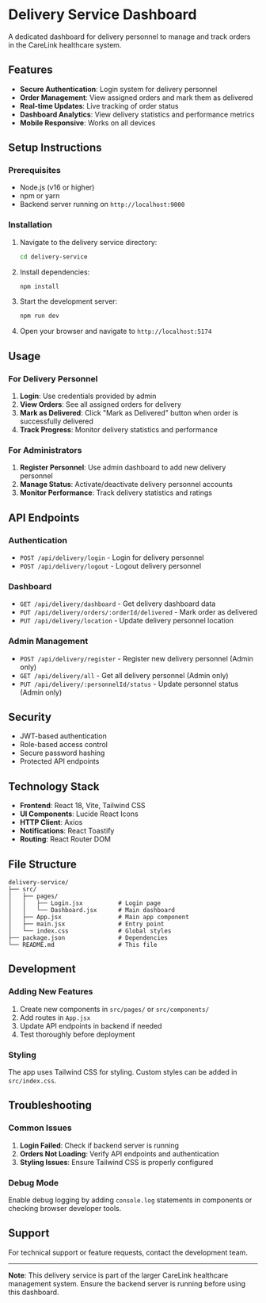 # Delivery Service Dashboard

A dedicated dashboard for delivery personnel to manage and track orders in the CareLink healthcare system.

## Features

- **Secure Authentication**: Login system for delivery personnel
- **Order Management**: View assigned orders and mark them as delivered
- **Real-time Updates**: Live tracking of order status
- **Dashboard Analytics**: View delivery statistics and performance metrics
- **Mobile Responsive**: Works on all devices

## Setup Instructions

### Prerequisites

- Node.js (v16 or higher)
- npm or yarn
- Backend server running on `http://localhost:9000`

### Installation

1. Navigate to the delivery service directory:
   ```bash
   cd delivery-service
   ```

2. Install dependencies:
   ```bash
   npm install
   ```

3. Start the development server:
   ```bash
   npm run dev
   ```

4. Open your browser and navigate to `http://localhost:5174`

## Usage

### For Delivery Personnel

1. **Login**: Use credentials provided by admin
2. **View Orders**: See all assigned orders for delivery
3. **Mark as Delivered**: Click "Mark as Delivered" button when order is successfully delivered
4. **Track Progress**: Monitor delivery statistics and performance

### For Administrators

1. **Register Personnel**: Use admin dashboard to add new delivery personnel
2. **Manage Status**: Activate/deactivate delivery personnel accounts
3. **Monitor Performance**: Track delivery statistics and ratings

## API Endpoints

### Authentication
- `POST /api/delivery/login` - Login for delivery personnel
- `POST /api/delivery/logout` - Logout delivery personnel

### Dashboard
- `GET /api/delivery/dashboard` - Get delivery dashboard data
- `PUT /api/delivery/orders/:orderId/delivered` - Mark order as delivered
- `PUT /api/delivery/location` - Update delivery personnel location

### Admin Management
- `POST /api/delivery/register` - Register new delivery personnel (Admin only)
- `GET /api/delivery/all` - Get all delivery personnel (Admin only)
- `PUT /api/delivery/:personnelId/status` - Update personnel status (Admin only)

## Security

- JWT-based authentication
- Role-based access control
- Secure password hashing
- Protected API endpoints

## Technology Stack

- **Frontend**: React 18, Vite, Tailwind CSS
- **UI Components**: Lucide React Icons
- **HTTP Client**: Axios
- **Notifications**: React Toastify
- **Routing**: React Router DOM

## File Structure

```
delivery-service/
├── src/
│   ├── pages/
│   │   ├── Login.jsx          # Login page
│   │   └── Dashboard.jsx      # Main dashboard
│   ├── App.jsx                # Main app component
│   ├── main.jsx               # Entry point
│   └── index.css              # Global styles
├── package.json               # Dependencies
└── README.md                  # This file
```

## Development

### Adding New Features

1. Create new components in `src/pages/` or `src/components/`
2. Add routes in `App.jsx`
3. Update API endpoints in backend if needed
4. Test thoroughly before deployment

### Styling

The app uses Tailwind CSS for styling. Custom styles can be added in `src/index.css`.

## Troubleshooting

### Common Issues

1. **Login Failed**: Check if backend server is running
2. **Orders Not Loading**: Verify API endpoints and authentication
3. **Styling Issues**: Ensure Tailwind CSS is properly configured

### Debug Mode

Enable debug logging by adding `console.log` statements in components or checking browser developer tools.

## Support

For technical support or feature requests, contact the development team.

---

**Note**: This delivery service is part of the larger CareLink healthcare management system. Ensure the backend server is running before using this dashboard. 